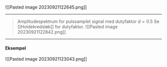 ![[Pasted image 20230921122645.png]]
***
>Amplitudespektrum for pulssamplet signal med dutyfaktor $d=0.5$
>Se [[Holdekredsløb]] for dutyfaktor.
![[Pasted image 20230921122842.png]]

***
#### Eksempel
![[Pasted image 20230921123043.png]]
